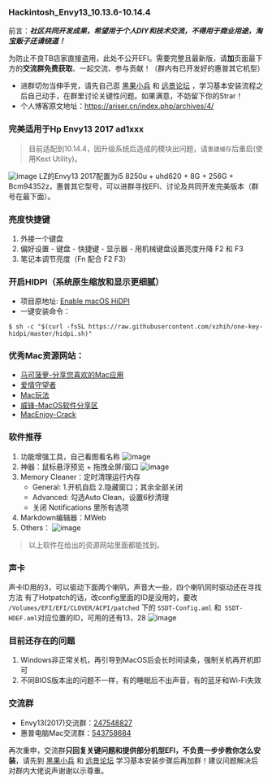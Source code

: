 ### Hackintosh_Envy13_10.13.6-10.14.4
前言：**_社区共同开发成果，希望用于个人DIY和技术交流，不得用于商业用途，淘宝贩子还请绕道！_** 

为防止不良TB店家直接盗用，此处不公开EFI。需要完整且最新版，请**加**页面最下方的**交流群免费获取**、一起交流、参与贡献！（群内有已开发好的惠普其它机型）

* 进群切勿当伸手党，请先自己逛 [黑果小兵](https://blog.daliansky.net/) 和 [远景论坛](http://bbs.pcbeta.com/) ，学习基本安装流程之后自己动手，在群里讨论关键性问题。如果满意，不妨留下你的Strar！
* 个人博客原文地址：https://ariser.cn/index.php/archives/4/

### 完美适用于Hp Envy13 2017 ad1xxx 
> 目前适配到10.14.4，因升级系统后造成的模块出问题，请`重建缓存`后重启(使用Kext Utility)。

![image](https://github.com/ArisHub/Hackintosh_Envy13_10.13.6-10.14/blob/master/Pictures/QQ20190213-145037%402x.png)
LZ的Envy13 2017配置为i5 8250u + uhd620 + 8G + 256G + Bcm94352z，惠普其它型号，可以进群寻找EFI、讨论及共同开发完美版本（群号在最下面）。

### 亮度快捷键
1. 外接一个键盘
2. 偏好设置 - 键盘 - 快捷键 - 显示器 - 用机械键盘设置亮度升降 F2 和 F3
3. 笔记本调节亮度（Fn 配合 F2 F3）

### 开启HIDPI（系统原生缩放和显示更细腻）
* 项目原地址: [Enable macOS HiDPI](https://github.com/xzhih/one-key-hidpi)
* 一键安装命令：
```
$ sh -c "$(curl -fsSL https://raw.githubusercontent.com/xzhih/one-key-hidpi/master/hidpi.sh)"
```

### 优秀Mac资源网站：
* [马可菠萝-分享您喜欢的Mac应用](https://www.macbl.com/)
* [爱情守望者](https://www.waitsun.com/)
* [Mac玩法](https://www.waerfa.com/)
* [威锋-MacOS软件分享区](https://bbs.feng.com/thread-htm-fid-19.html)
* [MacEnjoy-Crack](https://www.macenjoy.co/)

### 软件推荐
1. 功能增强工具，自己看图看名称
![image](https://github.com/ArisHub/Hackintosh_Envy13_10.13.6-10.14/blob/master/Pictures/QQ20190213-145744%402x.png)
2. 神器：鼠标悬浮预览 + 拖拽全屏/窗口 
![image](https://github.com/ArisHub/Hackintosh_Envy13_10.13.6-10.14/blob/master/Pictures/QQ20190213-150642.png)
3. Memory Cleaner：定时清理运行内存
    * General: 1.开机自启 2.隐藏窗口；其余全部关闭
    * Advanced: 勾选Auto Clean，设置6秒清理
    * 关闭 Notifications 里所有选项
4. Markdown编辑器：MWeb
5. Others：
![image](https://github.com/ArisHub/Hackintosh_Envy13_10.13.6-10.14/blob/master/Pictures/QQ20190213-150401%402x.png)

>以上软件在给出的资源网站里面都能找到。

### 声卡
声卡ID用的3，可以驱动下面两个喇叭，声音大一些，四个喇叭同时驱动还在寻找方法
有了Hotpatch的话，改config里面的ID是没用的，要改 ```/Volumes/EFI/EFI/CLOVER/ACPI/patched``` 下的 ```SSDT-Config.aml``` 和```
SSDT-HDEF.aml```对应位置的ID，可用的还有13，28
![image](https://github.com/ArisHub/Hackintosh_Envy13_10.13.6/blob/master/Pictures/QQ20180919-235329@2x.png)

### 目前还存在的问题
1. Windows非正常关机，再引导到MacOS后会长时间读条，强制关机再开机即可
2. 不同BIOS版本出的问题不一样，有的睡眠后不出声音，有的蓝牙和Wi-Fi失效

### 交流群
* Envy13(2017)交流群：[247548827](https://jq.qq.com/?_wv=1027&k=5DaEwE0)
* 惠普电脑Mac交流群：[543758684](https://jq.qq.com/?_wv=1027&k=5lZnwck)

再次重申，交流群**只回复关键问题和提供部分机型EFI，不负责一步步教你怎么安装**，请先到 [黑果小兵](https://blog.daliansky.net/) 和 [远景论坛](http://bbs.pcbeta.com/) 学习基本安装步骤后再加群！建议问题解决后对群内大佬说声谢谢以示尊重。
